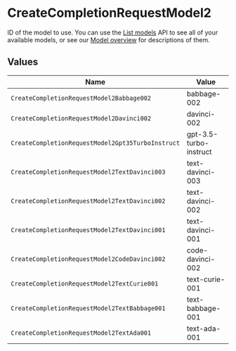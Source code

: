 # CreateCompletionRequestModel2

ID of the model to use. You can use the [List models](/docs/api-reference/models/list) API to see all of your available models, or see our [Model overview](/docs/models/overview) for descriptions of them.



## Values

| Name                                              | Value                                             |
| ------------------------------------------------- | ------------------------------------------------- |
| `CreateCompletionRequestModel2Babbage002`         | babbage-002                                       |
| `CreateCompletionRequestModel2Davinci002`         | davinci-002                                       |
| `CreateCompletionRequestModel2Gpt35TurboInstruct` | gpt-3.5-turbo-instruct                            |
| `CreateCompletionRequestModel2TextDavinci003`     | text-davinci-003                                  |
| `CreateCompletionRequestModel2TextDavinci002`     | text-davinci-002                                  |
| `CreateCompletionRequestModel2TextDavinci001`     | text-davinci-001                                  |
| `CreateCompletionRequestModel2CodeDavinci002`     | code-davinci-002                                  |
| `CreateCompletionRequestModel2TextCurie001`       | text-curie-001                                    |
| `CreateCompletionRequestModel2TextBabbage001`     | text-babbage-001                                  |
| `CreateCompletionRequestModel2TextAda001`         | text-ada-001                                      |